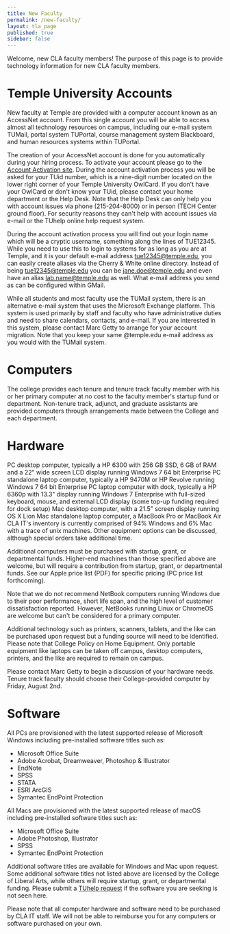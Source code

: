 ```yaml
---
title: New Faculty
permalink: /new-faculty/
layout: tla_page
published: true
sidebar: false
---
```


Welcome, new CLA faculty members! The purpose of this page is to provide technology information for new CLA faculty members.

# Temple University Accounts

New faculty at Temple are provided with a computer account known as an AccessNet account. From this single account you will be able to access almost all technology resources on campus, including our e-mail system TUMail, portal system TUPortal, course management system Blackboard, and human resources systems within TUPortal.

The creation of your AccessNet account is done for you automatically during your hiring process. To activate your account please go to the [Account Activation site](https://accounts.temple.edu). During the account activation process you will be asked for your TUid number, which is a nine-digit number located on the lower right corner of your Temple University OwlCard. If you don't have your OwlCard or don't know your TUid, please contact your home department or the Help Desk. Note that the Help Desk can only help you with account issues via phone (215-204-8000) or in person (TECH Center ground floor). For security reasons they can't help with account issues via e-mail or the TUhelp online help request system.

During the account activation process you will find out your login name which will be a cryptic username, something along the lines of TUE12345. While you need to use this to login to systems for as long as you are at Temple, and it is your default e-mail address tue12345@temple.edu, you can easily create aliases via the Cherry & White online directory. Instead of being tue12345@temple.edu you can be jane.doe@temple.edu and even have an alias lab.name@temple.edu as well. What e-mail address you send as can be configured within GMail.

While all students and most faculty use the TUMail system, there is an alternative e-mail system that uses the Microsoft Exchange platform. This system is used primarily by staff and faculty who have administrative duties and need to share calendars, contacts, and e-mail. If you are interested in this system, please contact Marc Getty to arrange for your account migration. Note that you keep your same @temple.edu e-mail address as you would with the TUMail system.

# Computers

The college provides each tenure and tenure track faculty member with his or her primary computer at no cost to the faculty member's startup fund or department. Non-tenure track, adjunct, and graduate assistants are provided computers through arrangements made between the College and each department.

# Hardware

PC desktop computer, typically a HP 6300 with 256 GB SSD, 6 GB of RAM and a 22" wide screen LCD display running Windows 7 64 bit Enterprise
PC standalone laptop computer, typically a HP 9470M or HP Revolve running Windows 7 64 bit Enterprise
PC laptop computer with dock, typically a HP 6360p with 13.3" display running Windows 7 Enterprise with full-sized keyboard, mouse, and external LCD display (some top-up funding required for dock setup)
Mac desktop computer, with a 21.5" screen display running OS X Lion
Mac standalone laptop computer, a MacBook Pro or MacBook Air
CLA IT's inventory is currently comprised of 94% Windows and 6% Mac with a trace of unix machines. Other equipment options can be discussed, although special orders take additional time.

Additional computers must be purchased with startup, grant, or departmental funds. Higher-end machines than those specified above are welcome, but will require a contribution from startup, grant, or departmental funds. See our Apple price list (PDF) for specific pricing (PC price list forthcoming).

Note that we do not recommend NetBook computers running Windows due to their poor performance, short life span, and the high level of customer dissatisfaction reported. However, NetBooks running Linux or ChromeOS are welcome but can't be considered for a primary computer.

Additional technology such as printers, scanners, tablets, and the like can be purchased upon request but a funding source will need to be identified. Please note that College Policy on Home Equipment. Only portable equipment like laptops can be taken off campus, desktop computers, printers, and the like are required to remain on campus.

Please contact Marc Getty to begin a discussion of your hardware needs. Tenure track faculty should choose their College-provided computer by Friday, August 2nd.

# Software

All PCs are provisioned with the latest supported release of Microsoft Windows including pre-installed software titles such as:

- Microsoft Office Suite
- Adobe Acrobat, Dreamweaver, Photoshop & Illustrator
- EndNote
- SPSS
- STATA
- ESRI ArcGIS
- Symantec EndPoint Protection

All Macs are provisioned with the latest supported release of macOS including pre-installed software titles such as:

- Microsoft Office Suite
- Adobe Photoshop, Illustrator
- SPSS
- Symantec EndPoint Protection

Additional software titles are available for Windows and Mac upon request. Some additional software titles not listed above are licensed by the College of Liberal Arts, while others will require startup, grant, or departmental funding. Please submit a [TUhelp request](https://tuhelp.temple.edu) if the software you are seeking is not seen here.

Please note that all computer hardware and software need to be purchased by CLA IT staff. We will not be able to reimburse you for any computers or software purchased on your own.
